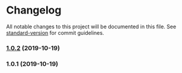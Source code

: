 # Changelog

All notable changes to this project will be documented in this file. See [standard-version](https://github.com/conventional-changelog/standard-version) for commit guidelines.

### [1.0.2](https://github.com/steven0811/nuxt-breakpoints/compare/v1.0.1...v1.0.2) (2019-10-19)

### 1.0.1 (2019-10-19)
